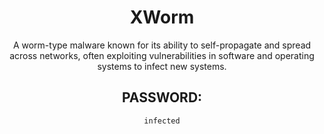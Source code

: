 <div align="center">

# XWorm

A worm-type malware known for its ability to self-propagate and spread across networks, often exploiting vulnerabilities in software and operating systems to infect new systems.

## PASSWORD:

```
infected
```

</div>
